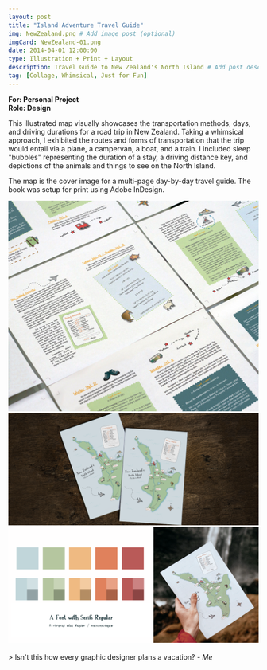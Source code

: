 ```yaml
---
layout: post
title: "Island Adventure Travel Guide"
img: NewZealand.png # Add image post (optional)
imgCard: NewZealand-01.png 
date: 2014-04-01 12:00:00 
type: Illustration + Print + Layout
description: Travel Guide to New Zealand's North Island # Add post description (optional)
tag: [Collage, Whimsical, Just for Fun]
---
```

<b>For: Personal Project</b><br/>
<b>Role: Design</b>

This illustrated map visually showcases the transportation methods, days, and driving durations for a road trip in New Zealand. Taking a whimsical approach, I exhibited the routes and forms of transportation that the trip would entail via a plane, a campervan, a boat, and a train. I  included sleep "bubbles" representing the duration of a stay, a driving distance key, and depictions of the animals and things to see on the North Island.  

The map is the cover image for a multi-page day-by-day travel guide.  The book was setup for print using Adobe InDesign.  

<div class="post_image_addl">
    <img src="/assets/img/NewZealand-Spreads.png" alt="Print Spreads">
</div>
<div class="post_image_addl">
    <img src="/assets/img/NewZealand-Full.png" alt="Image of New Zealand Map Illustration and Sample Book Page">
</div>
<div class="post_image_addl">
    <img src="/assets/img/NewZealand-Color.png" alt="Image of Postcards on a rack">
</div>

<br/>
> Isn't this how every graphic designer plans a vacation? <cite>- Me</cite>